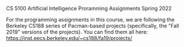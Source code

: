 CS 5100 Artificial Intelligence Proramming Assignments Spring 2022

For the programming assignments in this course, we are following the Berkeley CS188 series of Pacman-based projects (specifically, the "Fall 2019" versions of the projects). You can find them all here: https://inst.eecs.berkeley.edu/~cs188/fa19/projects/
